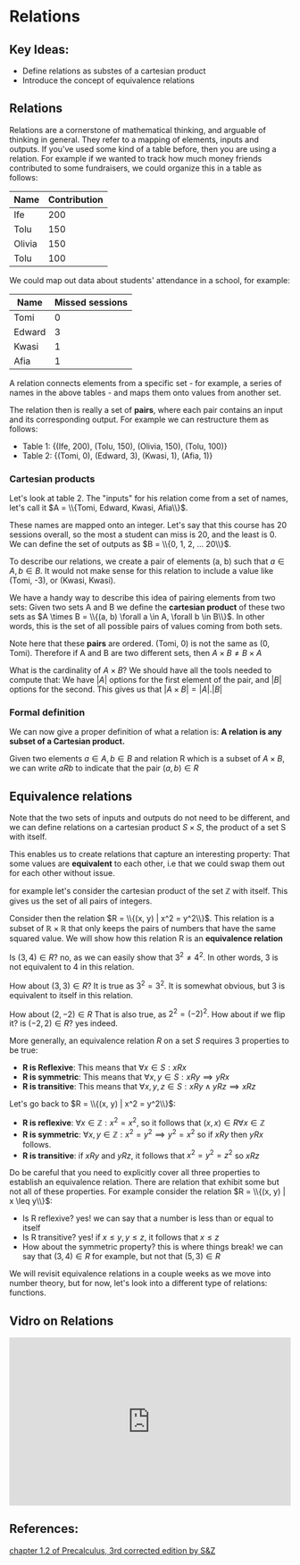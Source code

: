 # Relations

## Key Ideas:
- Define relations as substes of a cartesian product
- Introduce the concept of equivalence relations

## Relations

Relations are a cornerstone of mathematical thinking, and arguable of thinking in general. They refer to a mapping of elements, inputs and outputs. If you've used some kind of a table before, then you are using a relation. For example if we wanted to track how much money friends contributed to some fundraisers, we could organize this in a table as follows:

|Name| Contribution|
|-|-|
| Ife | 200|
| Tolu | 150 |
| Olivia | 150 |
| Tolu | 100 |

We could map out data about students' attendance in a school, for example:

|Name|Missed sessions|
|-|-|
| Tomi | 0 |
| Edward | 3 |
| Kwasi | 1 |
| Afia | 1 |

A relation connects elements from a specific set - for example, a series of names in the above tables - and maps them onto values from another set. 

The relation then is really a set of **pairs**, where each pair contains an input and its corresponding output. For example we can restructure them as follows: 
- Table 1: {(Ife, 200), (Tolu, 150), (Olivia, 150), (Tolu, 100)}
- Table 2: {(Tomi, 0), (Edward, 3), (Kwasi, 1), (Afia, 1)}

### Cartesian products
Let's look at table 2. The "inputs" for his relation come from a set of names, let's call it $A = \\{Tomi, Edward, Kwasi, Afia\\}$.

These names are mapped onto an integer. Let's say that this course has 20 sessions overall, so the most a student can miss is 20, and the least is 0. We can define the set of outputs as $B = \\{0, 1, 2, ... 20\\}$.

To describe our relations, we create a pair of elements (a, b) such that $a \in A, b \in B$. It would not make sense for this relation to include a value like (Tomi, -3), or (Kwasi, Kwasi). 

We have a handy way to describe this idea of pairing elements from two sets: Given two sets A and B we define the **cartesian product** of these two sets as $A \times B = \\{(a, b) \forall a \in A, \forall b \in B\\}$. In other words, this is the set of all possible pairs of values coming from both sets. 

Note here that these **pairs** are ordered. (Tomi, 0) is not the same as (0, Tomi). Therefore if A and B are two different sets, then $A \times B \neq B \times A$

What is the cardinality of $A \times B$? We should have all the tools needed to compute that: We have $|A|$ options for the first element of the pair, and $|B|$ options for the second. This gives us that $|A \times B| = |A|.|B|$

### Formal definition

We can now give a proper definition of what a relation is: **A relation is any subset of a Cartesian product.** 

Given two elements $a \in A, b \in B$ and relation R which is a subset of $A \times B$, we can write $a R b$ to indicate that the pair $(a,b) \in R$

## Equivalence relations

Note that the two sets of inputs and outputs do not need to be different, and we can define relations on a cartesian product $S \times S$, the product of a set S with itself.

This enables us to create relations that capture an interesting property: That some values are **equivalent** to each other, i.e that we could swap them out for each other without issue. 

for example let's consider the cartesian product of the set $\mathbb Z$ with itself. This gives us the set of all pairs of integers. 

Consider then the relation $R = \\{(x, y) | x^2 = y^2\\}$. This relation is a subset of $\mathbb R \times \mathbb R$ that only keeps the pairs of numbers that have the same squared value. We will show how this relation R is an **equivalence relation**

Is $(3,4) \in R$? no, as we can easily show that $3^2 \neq 4^2$. In other words, 3 is not equivalent to 4 in this relation.

How about $(3,3) \in R$? It is true as $3^2 = 3^2$. It is somewhat obvious, but 3 is equivalent to itself in this relation.

How about $(2,-2) \in R$ That is also true, as $2^2 = (-2)^2$. How about if we flip it? is $(-2,2) \in R$? yes indeed.

More generally, an equivalence relation $R$ on a set $S$ requires 3 properties to be true:

- **R is Reflexive**: This means that $\forall x \in S: xRx$
- **R is symmetric**: This means that $\forall x, y \in S: xRy \implies yRx$
- **R is transitive**: This means that $\forall x, y, z \in S: xRy \land yRz \implies xRz$

Let's go back to $R = \\{(x, y) | x^2 = y^2\\}$:

- **R is reflexive**: $\forall x \in \mathbb Z: x^2 = x^2$, so it follows that  $(x, x)\in R \forall x \in \mathbb Z$
- **R is symmetric**: $\forall x, y \in \mathbb Z: x^2 = y^2 \implies y^2 = x^2$ so if $xRy$ then $yRx$ follows.
- **R is transitive**: if $xRy$ and $yRz$, it follows that $x^2 = y^2 = z^2$ so $xRz$

Do be careful that you need to explicitly cover all three properties to establish an equivalence relation. There are relation that exhibit some but not all of these properties. For example consider the relation $R = \\{(x, y) | x \leq y\\}$:

- Is R reflexive? yes! we can say that a number is less than or equal to itself
- Is R transitive? yes! if $x \leq y, y \leq z$, it follows that $x \leq z$
- How about the symmetric property? this is where things break! we can say that $(3,4) \in R$ for example, but not that $(5,3) \in R$

We will revisit equivalence relations in a couple weeks as we move into number theory, but for now, let's look into a different type of relations: functions.

## Vidro on Relations

<div style="position: relative; padding-bottom: 59.73451327433629%; height: 0;"><iframe src="https://youtube.com/embed/ONpAu3IaukQ" frameborder="0" webkitallowfullscreen mozallowfullscreen allowfullscreen style="position: absolute; top: 0; left: 0; width: 100%; height: 100%;"></iframe></div>


## References:
[chapter 1.2 of Precalculus, 3rd corrected edition by S&Z](https://www.stitz-zeager.com/szprecalculus07042013.pdf)
